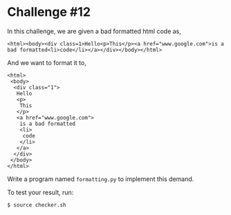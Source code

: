 # Challenge #12

In this challenge, we are given a bad formatted html code as,

```
<html><body><div class=1>Hello<p>This</p><a href="www.google.com">is a bad formatted<li>code</li></a></div></body></html>
```

And we want to format it to,

```
<html>
 <body>
  <div class="1">
   Hello
   <p>
    This
   </p>
   <a href="www.google.com">
    is a bad formatted
    <li>
     code
    </li>
   </a>
  </div>
 </body>
</html>
```

Write a program named ```formatting.py``` to implement this demand.


To test your result, run:
```
$ source checker.sh
```